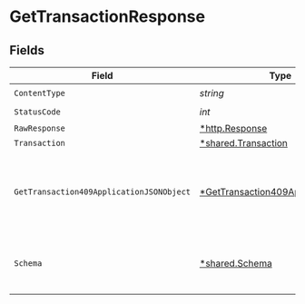 # GetTransactionResponse


## Fields

| Field                                                                                            | Type                                                                                             | Required                                                                                         | Description                                                                                      |
| ------------------------------------------------------------------------------------------------ | ------------------------------------------------------------------------------------------------ | ------------------------------------------------------------------------------------------------ | ------------------------------------------------------------------------------------------------ |
| `ContentType`                                                                                    | *string*                                                                                         | :heavy_check_mark:                                                                               | N/A                                                                                              |
| `StatusCode`                                                                                     | *int*                                                                                            | :heavy_check_mark:                                                                               | N/A                                                                                              |
| `RawResponse`                                                                                    | [*http.Response](https://pkg.go.dev/net/http#Response)                                           | :heavy_minus_sign:                                                                               | N/A                                                                                              |
| `Transaction`                                                                                    | [*shared.Transaction](../../models/shared/transaction.md)                                        | :heavy_minus_sign:                                                                               | OK                                                                                               |
| `GetTransaction409ApplicationJSONObject`                                                         | [*GetTransaction409ApplicationJSON](../../models/operations/gettransaction409applicationjson.md) | :heavy_minus_sign:                                                                               | The data type's dataset has not been requested or is still syncing.                              |
| `Schema`                                                                                         | [*shared.Schema](../../models/shared/schema.md)                                                  | :heavy_minus_sign:                                                                               | Your API request was not properly authorized.                                                    |